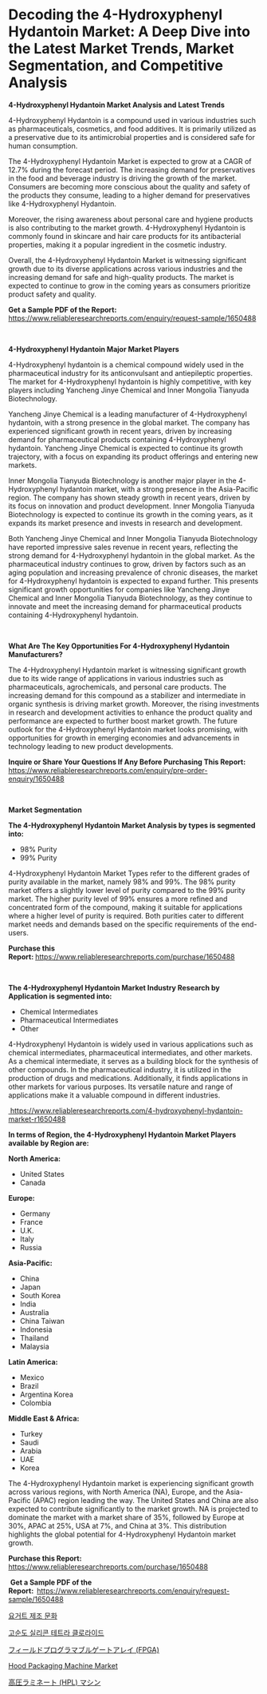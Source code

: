 <p><h1>Decoding the 4-Hydroxyphenyl Hydantoin Market: A Deep Dive into the Latest Market Trends, Market Segmentation, and Competitive Analysis</h1></p><p><strong>4-Hydroxyphenyl Hydantoin Market Analysis and Latest Trends</strong></p>
<p><p>4-Hydroxyphenyl Hydantoin is a compound used in various industries such as pharmaceuticals, cosmetics, and food additives. It is primarily utilized as a preservative due to its antimicrobial properties and is considered safe for human consumption.</p><p>The 4-Hydroxyphenyl Hydantoin Market is expected to grow at a CAGR of 12.7% during the forecast period. The increasing demand for preservatives in the food and beverage industry is driving the growth of the market. Consumers are becoming more conscious about the quality and safety of the products they consume, leading to a higher demand for preservatives like 4-Hydroxyphenyl Hydantoin.</p><p>Moreover, the rising awareness about personal care and hygiene products is also contributing to the market growth. 4-Hydroxyphenyl Hydantoin is commonly found in skincare and hair care products for its antibacterial properties, making it a popular ingredient in the cosmetic industry.</p><p>Overall, the 4-Hydroxyphenyl Hydantoin Market is witnessing significant growth due to its diverse applications across various industries and the increasing demand for safe and high-quality products. The market is expected to continue to grow in the coming years as consumers prioritize product safety and quality.</p></p>
<p><strong>Get a Sample PDF of the Report:&nbsp;</strong> <a href="https://www.reliableresearchreports.com/enquiry/request-sample/1650488">https://www.reliableresearchreports.com/enquiry/request-sample/1650488</a></p>
<p>&nbsp;</p>
<p><strong>4-Hydroxyphenyl Hydantoin Major Market Players</strong></p>
<p><p>4-Hydroxyphenyl hydantoin is a chemical compound widely used in the pharmaceutical industry for its anticonvulsant and antiepileptic properties. The market for 4-Hydroxyphenyl hydantoin is highly competitive, with key players including Yancheng Jinye Chemical and Inner Mongolia Tianyuda Biotechnology.</p><p>Yancheng Jinye Chemical is a leading manufacturer of 4-Hydroxyphenyl hydantoin, with a strong presence in the global market. The company has experienced significant growth in recent years, driven by increasing demand for pharmaceutical products containing 4-Hydroxyphenyl hydantoin. Yancheng Jinye Chemical is expected to continue its growth trajectory, with a focus on expanding its product offerings and entering new markets.</p><p>Inner Mongolia Tianyuda Biotechnology is another major player in the 4-Hydroxyphenyl hydantoin market, with a strong presence in the Asia-Pacific region. The company has shown steady growth in recent years, driven by its focus on innovation and product development. Inner Mongolia Tianyuda Biotechnology is expected to continue its growth in the coming years, as it expands its market presence and invests in research and development.</p><p>Both Yancheng Jinye Chemical and Inner Mongolia Tianyuda Biotechnology have reported impressive sales revenue in recent years, reflecting the strong demand for 4-Hydroxyphenyl hydantoin in the global market. As the pharmaceutical industry continues to grow, driven by factors such as an aging population and increasing prevalence of chronic diseases, the market for 4-Hydroxyphenyl hydantoin is expected to expand further. This presents significant growth opportunities for companies like Yancheng Jinye Chemical and Inner Mongolia Tianyuda Biotechnology, as they continue to innovate and meet the increasing demand for pharmaceutical products containing 4-Hydroxyphenyl hydantoin.</p></p>
<p>&nbsp;</p>
<p><strong>What Are The Key Opportunities For 4-Hydroxyphenyl Hydantoin Manufacturers?</strong></p>
<p><p>The 4-Hydroxyphenyl Hydantoin market is witnessing significant growth due to its wide range of applications in various industries such as pharmaceuticals, agrochemicals, and personal care products. The increasing demand for this compound as a stabilizer and intermediate in organic synthesis is driving market growth. Moreover, the rising investments in research and development activities to enhance the product quality and performance are expected to further boost market growth. The future outlook for the 4-Hydroxyphenyl Hydantoin market looks promising, with opportunities for growth in emerging economies and advancements in technology leading to new product developments.</p></p>
<p><strong>Inquire or Share Your Questions If Any Before Purchasing This Report:</strong> <a href="https://www.reliableresearchreports.com/enquiry/pre-order-enquiry/1650488">https://www.reliableresearchreports.com/enquiry/pre-order-enquiry/1650488</a></p>
<p>&nbsp;</p>
<p><strong>Market Segmentation</strong></p>
<p><strong>The 4-Hydroxyphenyl Hydantoin Market Analysis by types is segmented into:</strong></p>
<p><ul><li>98% Purity</li><li>99% Purity</li></ul></p>
<p><p>4-Hydroxyphenyl Hydantoin Market Types refer to the different grades of purity available in the market, namely 98% and 99%. The 98% purity market offers a slightly lower level of purity compared to the 99% purity market. The higher purity level of 99% ensures a more refined and concentrated form of the compound, making it suitable for applications where a higher level of purity is required. Both purities cater to different market needs and demands based on the specific requirements of the end-users.</p></p>
<p><strong>Purchase this Report:&nbsp;</strong><a href="https://www.reliableresearchreports.com/purchase/1650488">https://www.reliableresearchreports.com/purchase/1650488</a></p>
<p>&nbsp;</p>
<p><strong>The 4-Hydroxyphenyl Hydantoin Market Industry Research by Application is segmented into:</strong></p>
<p><ul><li>Chemical Intermediates</li><li>Pharmaceutical Intermediates</li><li>Other</li></ul></p>
<p><p>4-Hydroxyphenyl Hydantoin is widely used in various applications such as chemical intermediates, pharmaceutical intermediates, and other markets. As a chemical intermediate, it serves as a building block for the synthesis of other compounds. In the pharmaceutical industry, it is utilized in the production of drugs and medications. Additionally, it finds applications in other markets for various purposes. Its versatile nature and range of applications make it a valuable compound in different industries.</p></p>
<p><a href="https://www.reliableresearchreports.com/4-hydroxyphenyl-hydantoin-market-r1650488">&nbsp;https://www.reliableresearchreports.com/4-hydroxyphenyl-hydantoin-market-r1650488</a></p>
<p><strong>In terms of Region, the 4-Hydroxyphenyl Hydantoin Market Players available by Region are:</strong></p>
<p>
    <p> <strong> North America: </strong>
        <ul>
            <li>United States</li>
            <li>Canada</li>
        </ul>
        </p> 
    <p> <strong> Europe: </strong>
        <ul>
            <li>Germany</li>
            <li>France</li>
            <li>U.K.</li>
            <li>Italy</li>
            <li>Russia</li>
        </ul>
        </p> 
    <p> <strong> Asia-Pacific: </strong>
        <ul>
            <li>China</li>
            <li>Japan</li>
            <li>South Korea</li>
            <li>India</li>
            <li>Australia</li>
            <li>China Taiwan</li>
            <li>Indonesia</li>
            <li>Thailand</li>
            <li>Malaysia</li>
        </ul>
        </p> 
    <p> <strong> Latin America: </strong>
        <ul>
            <li>Mexico</li>
            <li>Brazil</li>
            <li>Argentina Korea</li>
            <li>Colombia</li>
        </ul>
        </p> 
    <p> <strong> Middle East & Africa: </strong>
        <ul>
            <li>Turkey</li>
            <li>Saudi</li>
            <li>Arabia</li>
            <li>UAE</li>
            <li>Korea</li>
        </ul>
    </p>
    </p>
<p><p>The 4-Hydroxyphenyl Hydantoin market is experiencing significant growth across various regions, with North America (NA), Europe, and the Asia-Pacific (APAC) region leading the way. The United States and China are also expected to contribute significantly to the market growth. NA is projected to dominate the market with a market share of 35%, followed by Europe at 30%, APAC at 25%, USA at 7%, and China at 3%. This distribution highlights the global potential for 4-Hydroxyphenyl Hydantoin market growth.</p></p>
<p><strong>Purchase this Report: </strong><a href="https://www.reliableresearchreports.com/purchase/1650488">https://www.reliableresearchreports.com/purchase/1650488</a></p>
<p>&nbsp;<strong>Get a Sample PDF of the Report:&nbsp;&nbsp;</strong><a href="https://www.reliableresearchreports.com/enquiry/request-sample/1650488">https://www.reliableresearchreports.com/enquiry/request-sample/1650488</a></p>
<p><strong></strong></p>
<p><p><a href="https://github.com/Jimmieraun892023/Market-Research-Report-List-1/blob/main/808610285944.md">요거트 제조 문화</a></p><p><a href="https://github.com/Evans21Bill/Market-Research-Report-List-1/blob/main/706608685943.md">고순도 실리콘 테트라 클로라이드</a></p><p><a href="https://github.com/hwbcz413288296/Market-Research-Report-List-2/blob/main/754120694254.md">フィールドプログラマブルゲートアレイ (FPGA)</a></p><p><a href="https://github.com/yoshih12/Market-Research-Report-List-3/blob/main/hood-packaging-machine-market.md">Hood Packaging Machine Market</a></p><p><a href="https://github.com/JacksonWiza1924/Market-Research-Report-List-1/blob/main/943016294255.md">高圧ラミネート (HPL) マシン</a></p></p>